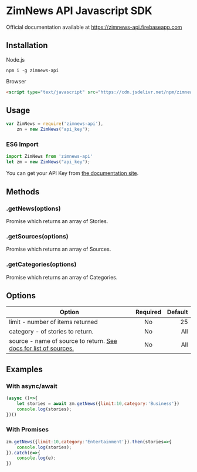 # ZimNews API Javascript SDK

Official documentation available at <https://zimnews-api.firebaseapp.com>

## Installation

Node.js
```
npm i -g zimnews-api
```

Browser
```html
<script type="text/javascript" src="https://cdn.jsdelivr.net/npm/zimnews-api/index.js">
```

## Usage

```javascript
var ZimNews = require('zimnews-api'),
    zn = new ZimNews("api_key");
```
### ES6 Import

```javascript
import ZimNews from 'zimnews-api'
let zm = new ZimNews("api_key");
```

You can get your API Key from [the documentation site](https://zimnews-api.firebaseapp.com/#/api-key).

## Methods

### .getNews(options)

Promise which returns an array of Stories.

### .getSources(options)

Promise which returns an array of Sources.

### .getCategories(options)

Promise which returns an array of Categories.

## Options

| Option        | Required      | Default  | 
| ------------- |:-------------:| -----:|
| limit - number of items returned        | No | 25 |
| category - of stories to return.     | No       |   All |
| source - name of source to return. [See docs for list of sources.](https://zimnews-api.firebaseapp.com/#/sources) | No      |    All |

## Examples

### With async/await

```javascript
(async ()=>{
    let stories = await zm.getNews({limit:10,category:'Business'})
    console.log(stories);
})()
```

### With Promises

```javascript
zm.getNews({limit:10,category:'Entertainment'}).then(stories=>{
    console.log(stories);
}).catch(e=>{
    console.log(e);
})
```
